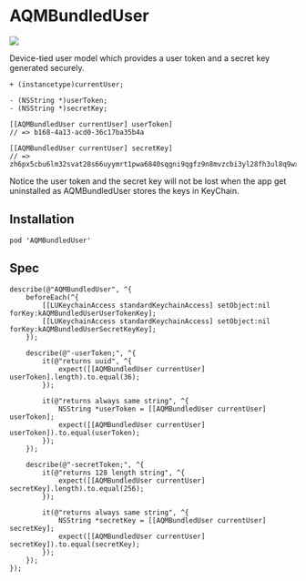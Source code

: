 AQMBundledUser
==============

![](http://img.shields.io/cocoapods/v/AQMBundledUser.svg?style=flat)

Device-tied user model which provides a user token and a secret key generated securely.

```objc
+ (instancetype)currentUser;

- (NSString *)userToken;
- (NSString *)secretKey;
```

```objc
[[AQMBundledUser currentUser] userToken]
// => b168-4a13-acd0-36c17ba35b4a
```

```objc
[[AQMBundledUser currentUser] secretKey]
// => zh6px5cbu6lm32svat28s66uyymrt1pwa6840sqgni9qgfz9n8mvzcbi3yl28fh3ul8q9wxuwxx092do2ot2u92tuoz5wp4ikkg17jzd745qow4vypav32njdwppoxieqxfkc3f1sgp9ms4x27o376abp9rm7sua8239nugg7ezmzgcucb7ke95qj6iq23htri9b5mynn66uerqywq8y2iysosbnzpqkly90tyvy9bbrp5369tg24alfmqfav6ti
```

Notice the user token and the secret key will not be lost when the app get uninstalled as AQMBundledUser stores the keys in KeyChain.

Installation
---

`pod 'AQMBundledUser'`

Spec
---

```objc
describe(@"AQMBundledUser", ^{
    beforeEach(^{
        [[LUKeychainAccess standardKeychainAccess] setObject:nil forKey:kAQMBundledUserUserTokenKey];
        [[LUKeychainAccess standardKeychainAccess] setObject:nil forKey:kAQMBundledUserSecretKeyKey];
    });
    
    describe(@"-userToken;", ^{
        it(@"returns uuid", ^{
            expect([[AQMBundledUser currentUser] userToken].length).to.equal(36);
        });
        
        it(@"returns always same string", ^{
            NSString *userToken = [[AQMBundledUser currentUser] userToken];
            expect([[AQMBundledUser currentUser] userToken]).to.equal(userToken);
        });
    });
    
    describe(@"-secretToken;", ^{
        it(@"returns 128 length string", ^{
            expect([[AQMBundledUser currentUser] secretKey].length).to.equal(256);
        });
        
        it(@"returns always same string", ^{
            NSString *secretKey = [[AQMBundledUser currentUser] secretKey];
            expect([[AQMBundledUser currentUser] secretKey]).to.equal(secretKey);
        });
    });
});
```
